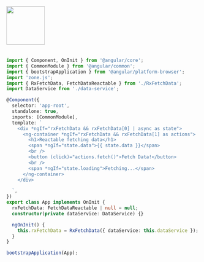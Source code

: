 <a href="https://stackblitz.com/edit/stackblitz-starters-a3nnyc?file=src%2Fmain.ts" target="_blank" rel="noreferrer">
 <img src="/reactables/stackblitz.png" width="100" />
<a>

<br>
<br>

```typescript
import { Component, OnInit } from '@angular/core';
import { CommonModule } from '@angular/common';
import { bootstrapApplication } from '@angular/platform-browser';
import 'zone.js';
import { RxFetchData, FetchDataReactable } from './RxFetchData';
import DataService from './data-service';

@Component({
  selector: 'app-root',
  standalone: true,
  imports: [CommonModule],
  template: `
    <div *ngIf="rxFetchData && rxFetchData[0] | async as state">
      <ng-container *ngIf="rxFetchData && rxFetchData[1] as actions">
        <h1>Reactable fetching data</h1>
        <span *ngIf="state.data">{{ state.data }}</span>
        <br />
        <button (click)="actions.fetch()">Fetch Data!</button>
        <br />
        <span *ngIf="state.loading">Fetching...</span>
      </ng-container>
    </div>

  `,
})
export class App implements OnInit {
  rxFetchData: FetchDataReactable | null = null;
  constructor(private dataService: DataService) {}

  ngOnInit() {
    this.rxFetchData = RxFetchData({ dataService: this.dataService });
  }
}

bootstrapApplication(App);
```